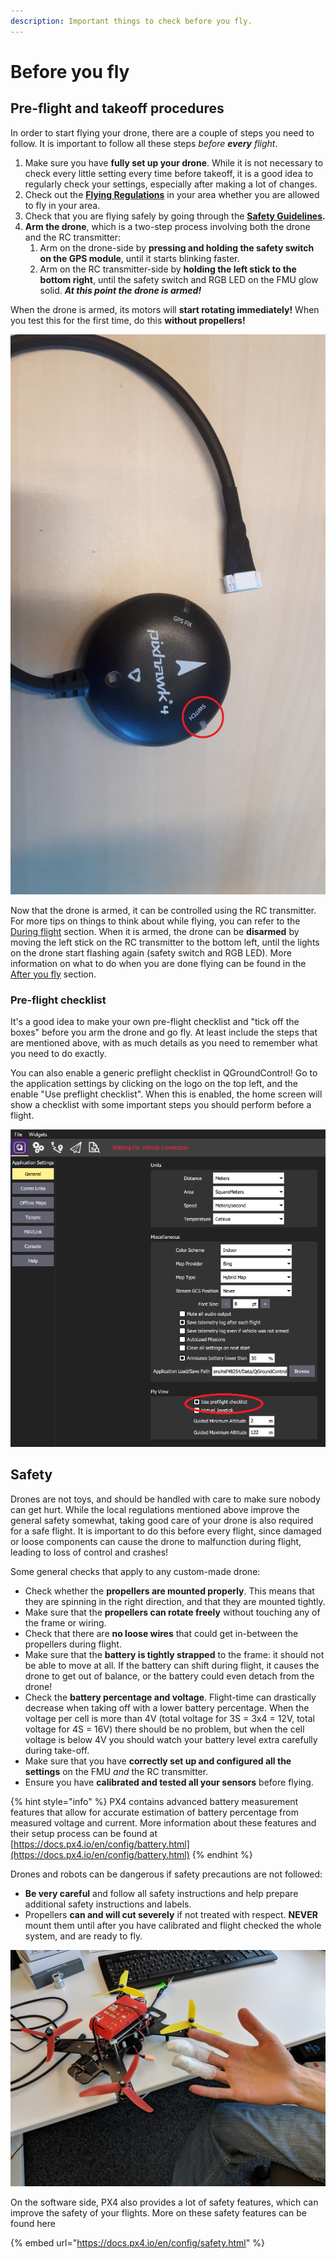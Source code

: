 ```yaml
---
description: Important things to check before you fly.
---
```


# Before you fly

## Pre-flight and takeoff procedures <a id="takeoff-procedure"></a>

In order to start flying your drone, there are a couple of steps you need to follow. It is important to follow all these steps _before_ _**every**_ _flight_.

1. Make sure you have **fully set up your drone**. While it is not necessary to check every little setting every time before takeoff, it is a good idea to regularly check your settings, especially after making a lot of changes.
2. Check out the [**Flying Regulations**](../../safety.md#drone-laws-and-regulations) in your area whether you are allowed to fly in your area.
3. Check that you are flying safely by going through the [**Safety Guidelines**](../../safety.md#safety-settings)**.**
4. **Arm the drone**, which is a two-step process involving both the drone and the RC transmitter:
   1. Arm on the drone-side by **pressing and holding the safety switch on the GPS module**, until it starts blinking faster.
   2. Arm on the RC transmitter-side by **holding the left stick to the bottom right**, until the safety switch and RGB LED on the FMU glow solid. _**At this point the drone is armed!**_

When the drone is armed, its motors will **start rotating immediately!** When you test this for the first time, do this **without propellers!**

![Arming switch location on the GPS module.](../../.gitbook/assets/switch.jpg)

Now that the drone is armed, it can be controlled using the RC transmitter. For more tips on things to think about while flying, you can refer to the [During flight](during-flight.md) section. When it is armed, the drone can be **disarmed** by moving the left stick on the RC transmitter to the bottom left, until the lights on the drone start flashing again \(safety switch and RGB LED\). More information on what to do when you are done flying can be found in the [After you fly](after-you-fly.md) section.

### Pre-flight checklist

It's a good idea to make your own pre-flight checklist and "tick off the boxes" before you arm the drone and go fly. At least include the steps that are mentioned above, with as much details as you need to remember what you need to do exactly.

You can also enable a generic preflight checklist in QGroundControl! Go to the application settings by clicking on the logo on the top left, and the enable "Use preflight checklist". When this is enabled, the home screen will show a checklist with some important steps you should perform before a flight.

![Enable the preflight checklist in QGroundControl.](../../.gitbook/assets/image%20%2881%29.png)

## Safety

Drones are not toys, and should be handled with care to make sure nobody can get hurt. While the local regulations mentioned above improve the general safety somewhat, taking good care of your drone is also required for a safe flight. It is important to do this before every flight, since damaged or loose components can cause the drone to malfunction during flight, leading to loss of control and crashes! 

Some general checks that apply to any custom-made drone:

* Check whether the **propellers are mounted properly**. This means that they are spinning in the right direction, and that they are mounted tightly.
* Make sure that the **propellers can rotate freely** without touching any of the frame or wiring.
* Check that there are **no loose wires** that could get in-between the propellers during flight.
* Make sure that the **battery is tightly strapped** to the frame: it should not be able to move at all. If the battery can shift during flight, it causes the drone to get out of balance, or the battery could even detach from the drone!
* Check the **battery percentage and voltage**. Flight-time can drastically decrease when taking off with a lower battery percentage. When the voltage per cell is more than 4V \(total voltage for 3S = 3x4 = 12V, total voltage for 4S = 16V\) there should be no problem, but when the cell voltage is below 4V you should watch your battery level extra carefully during take-off.
* Make sure that you have **correctly set up and configured all the settings** on the FMU _and_ the RC transmitter.
* Ensure you have **calibrated and tested all your sensors** before flying.

{% hint style="info" %}
PX4 contains advanced battery measurement features that allow for accurate estimation of battery percentage from measured voltage and current. More information about these features and their setup process can be found at [https://docs.px4.io/en/config/battery.html](https://docs.px4.io/en/config/battery.html) 
{% endhint %}

Drones and robots can be dangerous if safety precautions are not followed:

* **Be very careful** and follow all safety instructions and help prepare additional safety instructions and labels.
* Propellers **can and will cut severely** if not treated with respect. **NEVER** mount them until after you have calibrated and flight checked the whole system, and are ready to fly.

![Propellers WILL cut badly. Install them after the pre-flight checks, when ready to fly.](../../.gitbook/assets/image%20%28142%29.png)

On the software side, PX4 also provides a lot of safety features, which can improve the safety of your flights. More on these safety features can be found here

{% embed url="https://docs.px4.io/en/config/safety.html" %}

